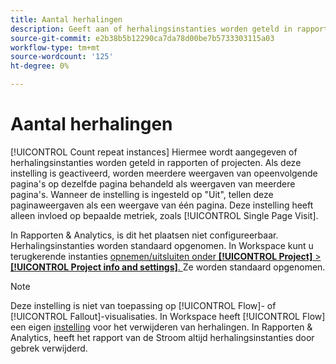 ```yaml
---
title: Aantal herhalingen
description: Geeft aan of herhalingsinstanties worden geteld in rapporten.
source-git-commit: e2b38b5b12290ca7da78d00be7b5733303115a03
workflow-type: tm+mt
source-wordcount: '125'
ht-degree: 0%

---
```



# Aantal herhalingen

[!UICONTROL Count repeat instances] Hiermee wordt aangegeven of herhalingsinstanties worden geteld in rapporten of projecten. Als deze instelling is geactiveerd, worden meerdere weergaven van opeenvolgende pagina&#39;s op dezelfde pagina behandeld als weergaven van meerdere pagina&#39;s. Wanneer de instelling is ingesteld op &quot;Uit&quot;, tellen deze paginaweergaven als een weergave van één pagina. Deze instelling heeft alleen invloed op bepaalde metriek, zoals [!UICONTROL Single Page Visit].

In Rapporten &amp; Analytics, is dit het plaatsen niet configureerbaar. Herhalingsinstanties worden standaard opgenomen.
In Workspace kunt u terugkerende instanties [opnemen/uitsluiten onder **[!UICONTROL Project]** > **[!UICONTROL Project info and settings]**. ](/help/analyze/analysis-workspace/build-workspace-project/freeform-overview.md) Ze worden standaard opgenomen.

>[!NOTE]
>Deze instelling is niet van toepassing op [!UICONTROL Flow]- of [!UICONTROL Fallout]-visualisaties. In Workspace heeft [!UICONTROL Flow] een eigen [instelling](/help/analyze/analysis-workspace/visualizations/c-flow/flow-settings.md) voor het verwijderen van herhalingen. In Rapporten &amp; Analytics, heeft het rapport van de Stroom altijd herhalingsinstanties door gebrek verwijderd.
